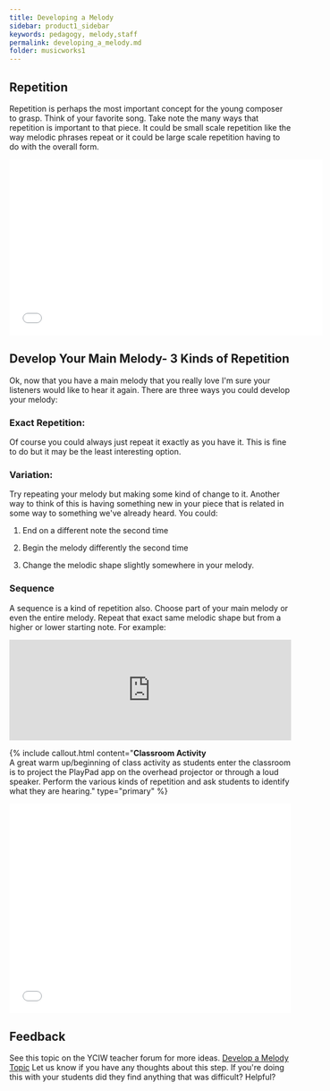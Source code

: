```yaml
---
title: Developing a Melody
sidebar: product1_sidebar
keywords: pedagogy, melody,staff
permalink: developing_a_melody.md
folder: musicworks1
---
```


## Repetition
Repetition is perhaps the most important concept for the young composer to grasp. Think of your favorite song. Take note
the many ways that repetition is important to that piece. It could be small scale repetition like the way melodic phrases repeat or
it could be large scale repetition having to do with the overall form. 


<iframe width="560" height="315" src="//www.youtube.com/embed/1lo8EomDrwA" frameborder="0" allowfullscreen></iframe>



## Develop Your Main Melody- 3 Kinds of Repetition

Ok, now that you have a main melody that you really love I'm sure your listeners would like to hear it again. There are three ways you could develop your melody:


### Exact Repetition: 
Of course you could always just repeat it exactly as you have it. This is fine to do but it may be the least interesting option. 

### Variation:
Try repeating your melody but making some kind of change to it. Another way to think of this is having something new in your piece that is related in some way to something we've already heard. You could:


1. End on a different note the second time

2. Begin the melody differently the second time

3. Change the melodic shape slightly somewhere in your melody. 


### Sequence
A sequence is a kind of repetition also. Choose part of your main melody or even the entire melody. Repeat that exact same melodic shape but from a higher or lower starting note. For example:
<iframe src="http://static.vexflow.com/embed/articles/913" width="100%" height="180" frameborder="0" scrolling="yes"></iframe>



{% include callout.html content="**Classroom Activity** <br>
A great warm up/beginning of class activity as students enter the classroom is to project the PlayPad app on the overhead projector or through a loud speaker. Perform the various kinds of repetition and ask students to identify what they are hearing." type="primary" %} 
<iframe src="//player.vimeo.com/video/115905946" width="100%" height="375" frameborder="0" webkitallowfullscreen mozallowfullscreen allowfullscreen></iframe>





## Feedback 
See this topic on the YCIW teacher forum for more ideas.  <a class="btn btn-primary" target="_blank" href="http://discourse.yciw.net/t/techniques-for-developing-a-melody/33?u=matt"><i class="fa fa-weixin"></i> Develop a Melody Topic</a>
Let us know if you have any thoughts about this step. If you're doing this with your students did they find anything that was difficult? Helpful?
